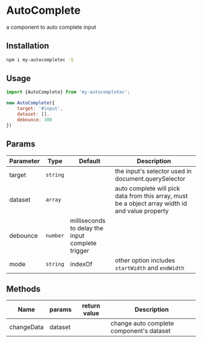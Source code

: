 # AutoComplete

a component to auto complete input

## Installation
```bash
npm i my-autocompletec -S
```

## Usage
```javascript
import {AutoComplete} from 'my-autocompletec';

new AutoComplete({
    target: '#input',
    dataset: [],
    debounce: 300
})
```   

## Params

Parameter | Type |Default| Description
--------- | ---- | ------|-----------
target    | `string` |  | the input's selector used in document.querySelector
dataset   | `array` |  | auto complete will pick data from this array, must be a object array width id and value property
debounce | `number` | milliseconds to delay the input complete trigger
mode     | `string` |  indexOf | other option includes `startWidth` and `endWidth`

## Methods

Name | params | return value | Description
--------- | ---- | --------|-----------
changeData | dataset |  |  change auto complete component's dataset